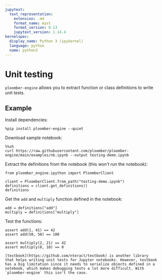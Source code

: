 ```yaml
---
jupytext:
  text_representation:
    extension: .md
    format_name: myst
    format_version: 0.13
    jupytext_version: 1.14.4
kernelspec:
  display_name: Python 3 (ipykernel)
  language: python
  name: python3
---
```


# Unit testing

`ploomber-engine` allows you to extract function or class definitions to write unit tests.

## Example

Install dependencies:

```{code-cell} ipython3
%pip install ploomber-engine --quiet
```

Download sample notebook:

```{code-cell} ipython3
%%sh
curl https://raw.githubusercontent.com/ploomber/ploomber-engine/main/examples/nb.ipynb --output testing-demo.ipynb
```

Extract the definitions from the notebook (this won't run the notebook):

```{code-cell} ipython3
from ploomber_engine.ipython import PloomberClient

client = PloomberClient.from_path("testing-demo.ipynb")
definitions = client.get_definitions()
definitions
```

Get the `add` and `multiply` function defined in the notebook:

```{code-cell} ipython3
add = definitions["add"]
multiply = definitions["multiply"]
```

Test the functions:

```{code-cell} ipython3
assert add(1, 41) == 42
assert add(50, 50) == 100
```

```{code-cell} ipython3
assert multiply(2, 21) == 42
assert multiply(0, 10) == 0
```

```{note}
[testbook](https://github.com/nteract/testbook) is another library that helps writing unit tests for Jupyter notebooks. However, testbook has a big limitation since it needs to serialize objects defined in a notebook, which makes debugging tests a lot more difficult. With `ploomber-engine` this isn't the case.
```
